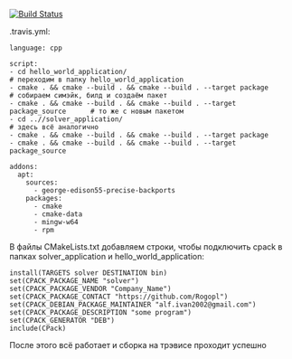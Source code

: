 [![Build Status](https://travis-ci.com/Rogopl/lab06_homework.svg?branch=master)](https://travis-ci.com/Rogopl/lab06_homework)

.travis.yml:
```
language: cpp

script:
- cd hello_world_application/                                                # переходим в папку hello_world_application
- cmake . && cmake --build . && cmake --build . --target package             # собираем симэйк, билд и создаём пакет
- cmake . && cmake --build . && cmake --build . --target package_source      # то же с новым пакетом
- cd ..//solver_application/                                                 # здесь всё аналогично
- cmake . && cmake --build . && cmake --build . --target package
- cmake . && cmake --build . && cmake --build . --target package_source

addons:
  apt:
    sources:
      - george-edison55-precise-backports
    packages:
      - cmake
      - cmake-data
      - mingw-w64
      - rpm
```
В файлы CMakeLists.txt добавляем строки, чтобы подключить cpack в папках solver_application и hello_world_application:
```
install(TARGETS solver DESTINATION bin)
set(CPACK_PACKAGE_NAME "solver")
set(CPACK_PACKAGE_VENDOR "Company_Name")
set(CPACK_PACKAGE_CONTACT "https://github.com/Rogopl")
set(CPACK_DEBIAN_PACKAGE_MAINTAINER "alf.ivan2002@gmail.com")
set(CPACK_PACKAGE_DESCRIPTION "some program")
set(CPACK_GENERATOR "DEB")
include(CPack)
```
После этого всё работает и сборка на трэвисе проходит успешно
